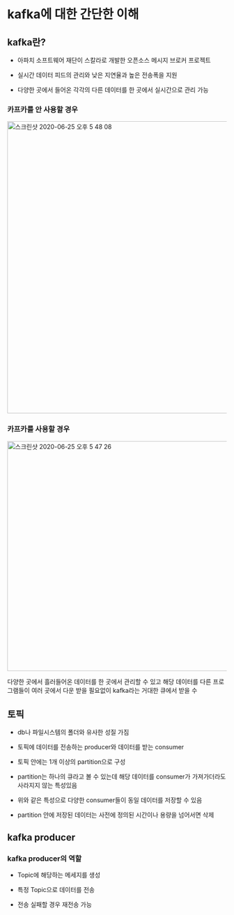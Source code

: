 # kafka에 대한 간단한 이해 

## kafka란?

   - 아파치 소프트웨어 재단이 스칼라로 개발한 오픈소스 메시지 브로커 프로젝트
   
   - 실시간 데이터 피드의 관리와 낮은 지연율과 높은 전송폭을 지원 
   
   - 다양한 곳에서 들어온 각각의 다른 데이터를 한 곳에서 실시간으로 관리 가능 
   
   ### 카프카를 안 사용할 경우
   
   <img width="671" alt="스크린샷 2020-06-25 오후 5 48 08" src="https://user-images.githubusercontent.com/60679342/85687847-32eb6680-b70c-11ea-9bdb-cf13c8e003f5.png">
   
   ### 카프카를 사용할 경우
   <img width="528" alt="스크린샷 2020-06-25 오후 5 47 26" src="https://user-images.githubusercontent.com/60679342/85688150-747c1180-b70c-11ea-843b-c6b650028929.png">
   
   다양한 곳에서 흘러들어온 데이터를 한 곳에서 관리할 수 있고 해당 데이터를 다른 프로그램들이 여러 곳에서 다운 받을 필요없이 kafka라는 거대한 큐에서 받을 수 
   
   
   
   ## 토픽 
   
   - db나 파일시스템의 폴더와 유사한 성질 가짐
   
   - 토픽에 데이터를 전송하는 producer와 데이터를 받는 consumer
   
   - 토픽 안에는 1개 이상의 partition으로 구성 
   
   - partition는 하나의 큐라고 볼 수 있는데 해당 데이터를 consumer가 가져가더라도 사라지지 않는 특성있음
   
   - 위와 같은 특성으로 다양한 consumer들이 동일 데이터를 저장할 수 있음
   
   - partition 안에 저장된 데이터는 사전에 정의된 시간이나 용량을 넘어서면 삭제
   
   ## kafka producer
   
   ### kafka producer의 역할
   
   - Topic에 해당하는 메세지를 생성
   
   - 특정 Topic으로 데이터를 전송
   
   - 전송 실패할 경우 재전송 가능
   
   
